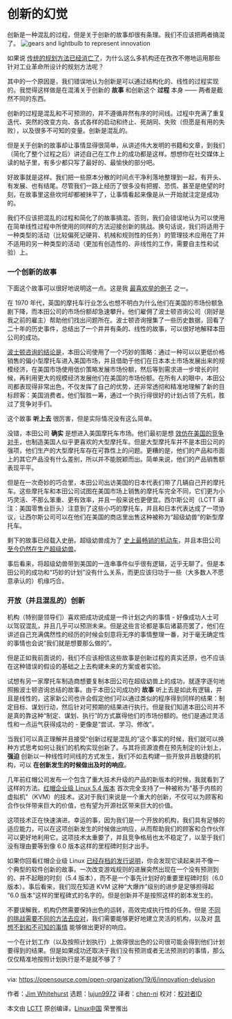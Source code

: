 [#]: collector: (lujun9972)
[#]: translator: (chen-ni)
[#]: reviewer: ( )
[#]: publisher: ( )
[#]: url: ( )
[#]: subject: (The innovation delusion)
[#]: via: (https://opensource.com/open-organization/19/6/innovation-delusion)
[#]: author: (Jim Whitehurst https://opensource.com/users/jwhitehurst/users/jwhitehurst/users/n8chz/users/dhdeans)

创新的幻觉
======
创新是一种混乱的过程，但是关于创新的故事却很有条理。我们不应该把两者搞混了。
![gears and lightbulb to represent innovation][1]

如果说 [传统的规划方法已经消亡了][2]，为什么这么多机构还在孜孜不倦地运用那些针对工业革命所设计的规划方法呢？

其中的一个原因是，我们错误地认为创新是可以通过结构化的、线性的过程实现的。我觉得这样做是在混淆关于创新的 **故事** 和创新这个 **过程** 本身 —— 两者是截然不同的东西。

创新的过程是混乱和不可预测的，并不遵循井然有序的时间线。过程中充满了重复迭代、突然的改变方向、各式各样的启动和终止、死胡同、失败（但愿是有用的失败），以及很多不可知的变量。创新是混乱的。

但是关于创新的故事却让事情显得很简单，从讲述伟大发明的书籍和文章，到我们（简化了整个过程之后）讲述自己在工作上的成功都是这样。想想你在社交媒体上读的帖子里，有多少都只写了最好的、最愉快的部分吧。

好故事就是这样。我们把一些原本分散的时间点干净利落地整理到一起，有开头、有发展、也有结尾。尽管我们一路上经历了很多没有把握、恐慌、甚至是绝望的时刻，在故事里这些坎坷却都被抹平了，让事情看起来像是从一开始就注定是成功的。

我们不应该把混乱的过程和简化了的故事搞混。否则，我们会错误地认为可以使用在简单线性过程中所使用的同样的方法迎接创新的挑战。换句话说，我们将适用于一种类型的活动（比较偏死记硬背、机械和规则性的任务）的管理技术应用在了并不适用的另一种类型的活动（更加有创造性的、非线性的工作，需要自主性和试验）上。

### 一个创新的故事

下面这个故事可以很好地说明这一点。这是我 [最喜欢举的例子][2] 之一。

在 1970 年代，英国的摩托车行业怎么也想不明白为什么他们在美国的市场份额急剧下降，而本田公司的市场份额却急速攀升。他们雇佣了波士顿咨询公司（刚好是我之前的雇主）帮助他们找出问题所在。波士顿咨询搜集了一些历史数据，回看了二十年的历史事件，总结出了一个井井有条的、线性的故事，可以很好地解释本田公司的成功。

[波士顿咨询的结论是][3]，本田公司使用了一个巧妙的策略：通过一种可以以更低价格销售的偏小型摩托车进入美国市场，并且借助于他们在日本本土市场发展出来的规模经济，在美国市场使用低价策略发展市场份额，然后等到需求进一步增长的时候，再利用更大的规模经济发展他们在美国的市场份额。在所有人的眼中，本田公司都表现得非常出色，不仅发挥了自己的优势，还非常透彻和精准地理解了新的目标顾客：美国消费者。他们智胜一筹，通过一个执行得很好的计划占领了先机，胜过了竞争对手们。

这个故事 **听上去** 很厉害，但是实际情况没有这么简单。

没错，本田公司 **确实** 是想进入美国摩托车市场。他们最初是想 [效仿在美国的竞争对手][4]，也制造美国人似乎更喜欢的大型摩托车。但是大型摩托车并不是本田公司的强项，他们生产的大型摩托车存在可靠性上的问题。更糟的是，他们的产品和市面上的其它产品没有什么差别，所以并不能脱颖而出。简单来说，他们的产品销售额表现平平。

但是在一次奇妙的巧合里，本田公司出访美国的日本代表们带了几辆自己开的摩托车。这些摩托车和本田公司试图在美国市场上销售的摩托车完全不同，它们更为小巧灵活、不那么笨重、更有效率，并且一般来说也更便宜。西尔斯公司（LCTT 译注：美国零售业巨头）注意到了这些小巧的摩托车，并且和日本代表达成了一项协议，让西尔斯公司可以在他们在美国的商店里出售这种被称为“超级幼兽”的新型摩托车。

剩下的故事已经载入史册。超级幼兽成为了 [史上最畅销的机动车][5]，并且本田公司 [至今仍然在生产超级幼兽][6]。

事后看来，将超级幼兽带到美国的一连串事件似乎很有逻辑，近乎无聊了。但是本田公司的成功和“巧妙的计划”没有什么关系，而更应该归功于一些（大多数人不愿意承认的）机缘巧合。

### 开放（并且混乱的）创新

机构（特别是领导们）喜欢把成功说成是一件计划之内的事情 - 好像成功人士可以驾驭混乱，并且几乎可以预测未来。但是这些言论都是事后诸葛亮罢了，他们在讲述自己充满偶然性的经历的时候会刻意将无序的事情整理一番，对于毫无确定性的事情也会说“我们就是想要那么做的”。

但是正如我前面说的，我们不应该相信这些故事是创新过程的真实还原，也不应该在这种错误的假设的基础之上去构建未来的方案或者实验。

试想有另一家摩托车制造商想要复制本田公司在超级幼兽上的成功，就逐字逐句地照搬波士顿咨询总结的故事。由于本田公司成功的 **故事** 听上去是如此有逻辑，并且是线性的，这家新公司也许会假定他们可以通过类似的程序得到同样的结果：制定目标、谋划行动，然后针对可预期的结果进行执行。但是我们知道本田公司并不是真的靠这种“制定、谋划、执行”的方式赢得他们的市场份额的。他们是通过灵活性和一点运气获得成功的 - 更像是“尝试、学习、修改”。

当我们可以真正理解并且接受“创新过程是混乱的”这个事实的时候，我们就可以换种方式思考如何让我们的机构实现创新了。与其将资源浪费在预先制定的计划上，**强迫** 创新以一种线性时间线的方式发生，我们不如去构建一些开放并且敏捷的机构，可以 **在创新发生的时候做出及时的响应**。

几年前红帽公司发布一个包含了重大技术升级的产品的新版本的时候，我就看到了这样的方法。[红帽企业级 Linux 5.4 版本][8] 首次完全支持了一种被称为"基于内核的虚拟机"（KVM）的技术。这对于我们来说是一个重大的创新，不仅可以为顾客和合作伙伴带来巨大的价值，也有望为开源社区带来巨大的价值。

这项技术正在快速演进。幸运的事，因为我们是一个开放的机构，我们具有足够的适应能力，可以在这项创新发生的时候做出响应，从而帮助我们的顾客和合作伙伴可以更好地利用它。这项技术太重要了，并且竞争格局也太不稳定了，以至于我们没有理由要等到像 6.0 版本这样的里程碑时刻才出手。

如果你回看红帽企业级 Linux [已经存档的发行说明][9]，你会发现它读起来并不像一个典型的软件创新的故事。一次改变游戏规则的进展突然出现在一个没有预测到的、并不起眼的时刻（5.4 版本），而不是一个事先计划好的重要里程碑时刻（6.0 版本）。事后看来，我们现在知道 KVM 这种“大爆炸”级别的进步是足够担得起 “6.0 版本”这样的里程碑式的名字的。但是创新并不是按照这样的剧本发生的。

不要误解我，机构仍然需要保持出色的运转，高效完成执行性的任务。但是 [不同的挑战需要不同的方法去应对][10]，我们需要能够更好地建立灵活的机构，以及对 [意想不到和不可知的事情][11] 能够做出更好的响应。

一个在计划工作（以及按照计划执行）上做得很出色的公司很可能会得到他们计划要得到的结果。但是如果成功还取决于我们没有预测或者无法预测的的事情，那么仅仅精准地按照计划执行是不是就不够了？

--------------------------------------------------------------------------------

via: https://opensource.com/open-organization/19/6/innovation-delusion

作者：[Jim Whitehurst][a]
选题：[lujun9972][b]
译者：[chen-ni](https://github.com/chen-ni)
校对：[校对者ID](https://github.com/校对者ID)

本文由 [LCTT](https://github.com/LCTT/TranslateProject) 原创编译，[Linux中国](https://linux.cn/) 荣誉推出

[a]: https://opensource.com/users/jwhitehurst/users/jwhitehurst/users/n8chz/users/dhdeans
[b]: https://github.com/lujun9972
[1]: https://opensource.com/sites/default/files/styles/image-full-size/public/lead-images/innovation_lightbulb_gears_devops_ansible.png?itok=TSbmp3_M (gears and lightbulb to represent innovation)
[2]: https://www.youtube.com/watch?v=8MCbJmZQM9c
[3]: https://assets.publishing.service.gov.uk/government/uploads/system/uploads/attachment_data/file/235319/0532.pdf
[4]: http://www.howardyu.org/the-revolutionary-approach-honda-took-to-rise-above-competition/
[5]: https://autoweek.com/article/motorcycles/first-ride-honda-super-cub-c125-abs-all-new-and-still-super-cute
[6]: https://www.autoblog.com/2019/02/13/2019-honda-super-cub-first-ride-review/
[7]: https://opensource.com/open-organization/18/3/try-learn-modify
[8]: https://access.redhat.com/documentation/en-us/red_hat_enterprise_linux/5/html/5.4_release_notes/index
[9]: https://access.redhat.com/documentation/en-us/red_hat_enterprise_linux/5/html/5.0_release_notes/index
[10]: https://opensource.com/open-organization/19/4/managed-enabled-empowered
[11]: https://www.linkedin.com/pulse/how-plan-world-full-unknowns-jim-whitehurst/
